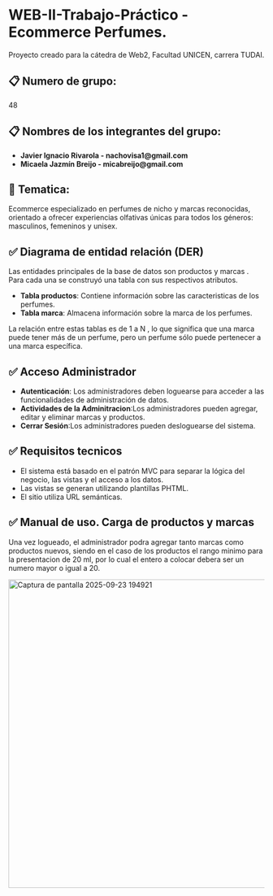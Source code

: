 # WEB-II-Trabajo-Práctico - Ecommerce Perfumes.
Proyecto creado para la cátedra de Web2, Facultad UNICEN, carrera TUDAI.

## 📋 Numero de grupo: 
48

## 📋 Nombres de los integrantes del grupo: 
<ul>
<li><strong> Javier Ignacio Rivarola - nachovisa1@gmail.com </strong></li>
<li><strong> Micaela Jazmín Breijo - micabreijo@gmail.com </strong></li>
</ul>

## 🧠 Tematica:
Ecommerce especializado en perfumes de nicho y marcas reconocidas, orientado a ofrecer experiencias olfativas únicas para todos los géneros: masculinos, femeninos y unisex.

## ✅ Diagrama de entidad relación (DER)
Las entidades principales de la base de datos son productos y marcas . Para cada una se construyó una tabla con sus respectivos atributos.

<ul>
<li><strong>Tabla productos</strong>: Contiene información sobre las caracteristicas de los perfumes.</li>
<li><strong>Tabla marca</strong>: Almacena información sobre la marca de los perfumes.</li>
</ul>
  
La relación entre estas tablas es de 1 a N , lo que significa que una marca puede tener más de un perfume, pero un perfume sólo puede pertenecer a una marca específica.

## ✅ Acceso Administrador

<ul>
<li><strong>Autenticación</strong>: Los administradores deben loguearse para acceder a las funcionalidades de administración de datos.</li>
<li><strong>Actividades de la Adminitracion</strong>:Los administradores pueden agregar, editar y eliminar marcas y productos.</li>
<li><strong>Cerrar Sesión</strong>:Los administradores pueden desloguearse del sistema.</li>
</ul>

## ✅ Requisitos tecnicos

<ul>
<li>El sistema está basado en el patrón MVC para separar la lógica del negocio, las vistas y el acceso a los datos.</li>
<li>Las vistas se generan utilizando plantillas PHTML.</li>
<li>El sitio utiliza URL semánticas.</li>
</ul>

## ✅ Manual de uso. Carga de productos y marcas
Una vez logueado, el administrador podra agregar tanto marcas como productos nuevos, siendo en el caso de los productos el rango minimo para la presentacion de 20 ml, por lo cual el entero a colocar debera ser un numero mayor o igual a 20.



<img width="952" height="607" alt="Captura de pantalla 2025-09-23 194921" src="https://github.com/user-attachments/assets/a92a6dfe-b1f6-4c09-af7d-914411362a8e" />









